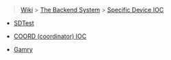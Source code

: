 > [Wiki](Home) > [The Backend System](The-Backend-System) > [Specific Device IOC](Specific-Device-IOC)

* [SDTest](SDTest)

* [COORD (coordinator) IOC](COORD-IOC)

* [Gamry](Gamry)
